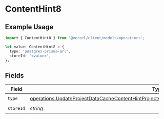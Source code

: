 # ContentHint8

## Example Usage

```typescript
import { ContentHint8 } from '@vercel/client/models/operations';

let value: ContentHint8 = {
  type: 'postgres-prisma-url',
  storeId: '<value>',
};
```

## Fields

| Field     | Type                                                                                                                                                                                                                   | Required           | Description |
| --------- | ---------------------------------------------------------------------------------------------------------------------------------------------------------------------------------------------------------------------- | ------------------ | ----------- |
| `type`    | [operations.UpdateProjectDataCacheContentHintProjectsResponse200ApplicationJSONResponseBodyEnvType](../../models/operations/updateprojectdatacachecontenthintprojectsresponse200applicationjsonresponsebodyenvtype.md) | :heavy_check_mark: | N/A         |
| `storeId` | _string_                                                                                                                                                                                                               | :heavy_check_mark: | N/A         |
